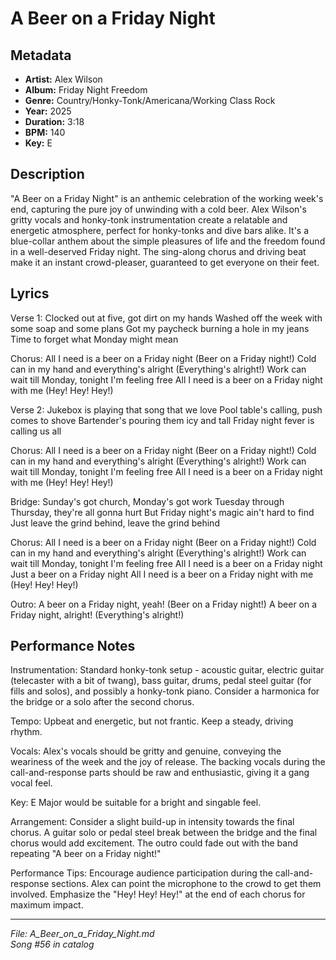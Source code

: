 # A Beer on a Friday Night

## Metadata
- **Artist:** Alex Wilson
- **Album:** Friday Night Freedom
- **Genre:** Country/Honky-Tonk/Americana/Working Class Rock
- **Year:** 2025
- **Duration:** 3:18
- **BPM:** 140
- **Key:** E

## Description
"A Beer on a Friday Night" is an anthemic celebration of the working week's end, capturing the pure joy of unwinding with a cold beer. Alex Wilson's gritty vocals and honky-tonk instrumentation create a relatable and energetic atmosphere, perfect for honky-tonks and dive bars alike. It's a blue-collar anthem about the simple pleasures of life and the freedom found in a well-deserved Friday night. The sing-along chorus and driving beat make it an instant crowd-pleaser, guaranteed to get everyone on their feet.

## Lyrics

Verse 1:
Clocked out at five, got dirt on my hands
Washed off the week with some soap and some plans
Got my paycheck burning a hole in my jeans
Time to forget what Monday might mean

Chorus:
All I need is a beer on a Friday night
(Beer on a Friday night!)
Cold can in my hand and everything's alright
(Everything's alright!)
Work can wait till Monday, tonight I'm feeling free
All I need is a beer on a Friday night with me
(Hey! Hey! Hey!)

Verse 2:
Jukebox is playing that song that we love
Pool table's calling, push comes to shove
Bartender's pouring them icy and tall
Friday night fever is calling us all

Chorus:
All I need is a beer on a Friday night
(Beer on a Friday night!)
Cold can in my hand and everything's alright
(Everything's alright!)
Work can wait till Monday, tonight I'm feeling free
All I need is a beer on a Friday night with me
(Hey! Hey! Hey!)

Bridge:
Sunday's got church, Monday's got work
Tuesday through Thursday, they're all gonna hurt
But Friday night's magic ain't hard to find
Just leave the grind behind, leave the grind behind

Chorus:
All I need is a beer on a Friday night
(Beer on a Friday night!)
Cold can in my hand and everything's alright
(Everything's alright!)
Work can wait till Monday, tonight I'm feeling free
All I need is a beer on a Friday night
Just a beer on a Friday night
All I need is a beer on a Friday night with me
(Hey! Hey! Hey!)

Outro:
A beer on a Friday night, yeah!
(Beer on a Friday night!)
A beer on a Friday night, alright!
(Everything's alright!)

## Performance Notes

Instrumentation: Standard honky-tonk setup - acoustic guitar, electric guitar (telecaster with a bit of twang), bass guitar, drums, pedal steel guitar (for fills and solos), and possibly a honky-tonk piano. Consider a harmonica for the bridge or a solo after the second chorus.

Tempo: Upbeat and energetic, but not frantic. Keep a steady, driving rhythm.

Vocals: Alex's vocals should be gritty and genuine, conveying the weariness of the week and the joy of release. The backing vocals during the call-and-response parts should be raw and enthusiastic, giving it a gang vocal feel.

Key: E Major would be suitable for a bright and singable feel.

Arrangement: Consider a slight build-up in intensity towards the final chorus. A guitar solo or pedal steel break between the bridge and the final chorus would add excitement. The outro could fade out with the band repeating "A beer on a Friday night!"

Performance Tips: Encourage audience participation during the call-and-response sections. Alex can point the microphone to the crowd to get them involved. Emphasize the "Hey! Hey! Hey!" at the end of each chorus for maximum impact.

---
*File: A_Beer_on_a_Friday_Night.md*  
*Song #56 in catalog*
